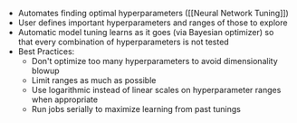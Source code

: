 - Automates finding optimal hyperparameters ([[Neural Network Tuning]])
- User defines important hyperparameters and ranges of those to explore
- Automatic model tuning learns as it goes (via Bayesian optimizer) so that every combination of hyperparameters is not tested
- Best Practices:
	- Don't optimize too many hyperparameters to avoid dimensionality blowup
	- Limit ranges as much as possible
	- Use logarithmic instead of linear scales on hyperparameter ranges when appropriate
	- Run jobs serially to maximize learning from past tunings